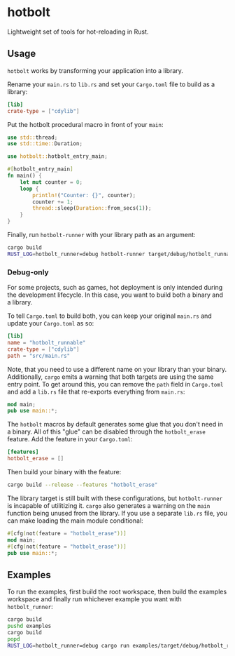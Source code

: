 # hotbolt
Lightweight set of tools for hot-reloading in Rust.

## Usage
`hotbolt` works by transforming your application into a library.

Rename your `main.rs` to `lib.rs` and set your `Cargo.toml` file to build as a library:
```toml
[lib]
crate-type = ["cdylib"]
```

Put the hotbolt procedural macro in front of your `main`:
```rust
use std::thread;
use std::time::Duration;

use hotbolt::hotbolt_entry_main;

#[hotbolt_entry_main]
fn main() {
	let mut counter = 0;
	loop {
		println!("Counter: {}", counter);
		counter += 1;
		thread::sleep(Duration::from_secs(1));
	}
}
```

Finally, run `hotbolt-runner` with your library path as an argument:
```bash
cargo build
RUST_LOG=hotbolt_runner=debug hotbolt-runner target/debug/hotbolt_runnable.dll
```

### Debug-only
For some projects, such as games, hot deployment is only intended during the development lifecycle. In this case, you want to build both a binary and a library.

To tell `Cargo.toml` to build both, you can keep your original `main.rs` and update your `Cargo.toml` as so:
```toml
[lib]
name = "hotbolt_runnable"
crate-type = ["cdylib"]
path = "src/main.rs"
```

Note, that you need to use a different name on your library than your binary. Additionally, `cargo` emits a warning that both targets are using the same entry point. To get around this, you can remove the `path` field in `Cargo.toml` and add a `lib.rs` file that re-exports everything from `main.rs`:
```rust
mod main;
pub use main::*;
```

The `hotbolt` macros by default generates some glue that you don't need in a binary. All of this "glue" can be disabled through the `hotbolt_erase` feature. Add the feature in your `Cargo.toml`:
```toml
[features]
hotbolt_erase = []
```

Then build your binary with the feature:
```bash
cargo build --release --features "hotbolt_erase"
```

The library target is still built with these configurations, but `hotbolt-runner` is incapable of utilitizing it. `cargo` also generates a warning on the `main` function being unused from the library. If you use a separate `lib.rs` file, you can make loading the main module conditional:
```rust
#[cfg(not(feature = "hotbolt_erase"))]
mod main;
#[cfg(not(feature = "hotbolt_erase"))]
pub use main::*;
```

## Examples
To run the examples, first build the root workspace, then build the examples workspace and finally run whichever example you want with `hotbolt_runner`:
```bash
cargo build
pushd examples
cargo build
popd
RUST_LOG=hotbolt_runner=debug cargo run examples/target/debug/hotbolt_runnable.dll
```
